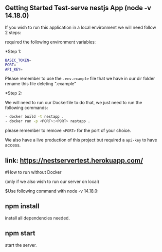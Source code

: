 ## Getting Started Test-serve nestjs App (node -v 14.18.0)

If you wish to run this application in a local environment
we will need follow 2 steps:

 required the following environment variables:

*Step 1:
```bash
BASIC_TOKEN=
PORT=
API_KEY=
```

Please remember to use the `.env.example` file that we have in our dir folder
rename this file deleting ".example"

*Step 2:

We will need to run our Dockerfile to do that, we just need to run the following commands:

```bash
- docker build -t nestapp .
- docker run -p <PORT>:<PORT> nestapp .
```
please remember to remove `<PORT>` for the port of your choice.


We also have a live production of this project but required a `api-key` to have access.

## link: https://nestservertest.herokuapp.com/

#How to run without Docker

(only if we also wish to run our server on local)

$Use following command with node -v 14.18.0:

## npm install

install all dependencies needed.

## npm start

start the server.

